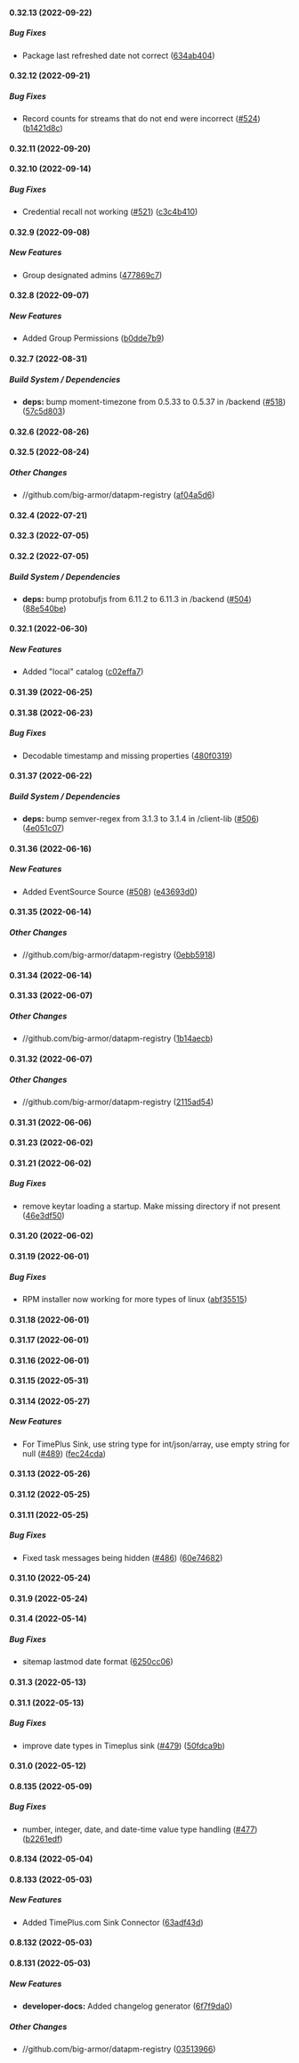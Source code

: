 #### 0.32.13 (2022-09-22)

##### Bug Fixes

*  Package last refreshed date not correct ([634ab404](https://github.com/big-armor/datapm/commit/634ab4046e26b9735f684bc585c9aad9a3efa737))

#### 0.32.12 (2022-09-21)

##### Bug Fixes

*  Record counts for streams that do not end were incorrect ([#524](https://github.com/big-armor/datapm/pull/524)) ([b1421d8c](https://github.com/big-armor/datapm/commit/b1421d8ca41d3b7ecb1af386e58092a09dbc9d3e))

#### 0.32.11 (2022-09-20)

#### 0.32.10 (2022-09-14)

##### Bug Fixes

*  Credential recall not working ([#521](https://github.com/big-armor/datapm/pull/521)) ([c3c4b410](https://github.com/big-armor/datapm/commit/c3c4b410edd5efe120c493b104fb30b068f3a83f))

#### 0.32.9 (2022-09-08)

##### New Features

*  Group designated admins ([477869c7](https://github.com/big-armor/datapm/commit/477869c7f2a7e6c55d5ee5c9f421ae3638b5193b))

#### 0.32.8 (2022-09-07)

##### New Features

*  Added Group Permissions ([b0dde7b9](https://github.com/big-armor/datapm/commit/b0dde7b9828c54143bf6e3f370ad3d0505e69eba))

#### 0.32.7 (2022-08-31)

##### Build System / Dependencies

* **deps:**  bump moment-timezone from 0.5.33 to 0.5.37 in /backend ([#518](https://github.com/big-armor/datapm/pull/518)) ([57c5d803](https://github.com/big-armor/datapm/commit/57c5d803673ea501d1474fa791c747773fb7a585))

#### 0.32.6 (2022-08-26)

#### 0.32.5 (2022-08-24)

##### Other Changes

* //github.com/big-armor/datapm-registry ([af04a5d6](https://github.com/big-armor/datapm/commit/af04a5d60a00d6e68b12f839be41ecc59b27d22f))

#### 0.32.4 (2022-07-21)

#### 0.32.3 (2022-07-05)

#### 0.32.2 (2022-07-05)

##### Build System / Dependencies

* **deps:**  bump protobufjs from 6.11.2 to 6.11.3 in /backend ([#504](https://github.com/big-armor/datapm/pull/504)) ([88e540be](https://github.com/big-armor/datapm/commit/88e540be4437c0aefb76b8b606852f281543268d))

#### 0.32.1 (2022-06-30)

##### New Features

*  Added "local" catalog ([c02effa7](https://github.com/big-armor/datapm/commit/c02effa7c8aa6db5f35b7b6afecbb2d5483b3056))

#### 0.31.39 (2022-06-25)

#### 0.31.38 (2022-06-23)

##### Bug Fixes

*  Decodable timestamp and missing properties ([480f0319](https://github.com/big-armor/datapm/commit/480f0319d0383f1fe89a8ea7817730178007397b))

#### 0.31.37 (2022-06-22)

##### Build System / Dependencies

* **deps:**  bump semver-regex from 3.1.3 to 3.1.4 in /client-lib ([#506](https://github.com/big-armor/datapm/pull/506)) ([4e051c07](https://github.com/big-armor/datapm/commit/4e051c07d13b4800edafce041f0d2221b3b86288))

#### 0.31.36 (2022-06-16)

##### New Features

*  Added EventSource Source ([#508](https://github.com/big-armor/datapm/pull/508)) ([e43693d0](https://github.com/big-armor/datapm/commit/e43693d04b566ab86e82a5127176f21c45ea5f50))

#### 0.31.35 (2022-06-14)

##### Other Changes

* //github.com/big-armor/datapm-registry ([0ebb5918](https://github.com/big-armor/datapm/commit/0ebb59188492b41654bf6ad69569de0b3297da7b))

#### 0.31.34 (2022-06-14)

#### 0.31.33 (2022-06-07)

##### Other Changes

* //github.com/big-armor/datapm-registry ([1b14aecb](https://github.com/big-armor/datapm/commit/1b14aecb9b634bc8c92440f20fd048d0d525c19d))

#### 0.31.32 (2022-06-07)

##### Other Changes

* //github.com/big-armor/datapm-registry ([2115ad54](https://github.com/big-armor/datapm/commit/2115ad545423b4db1ab514b5018170d04001d06a))

#### 0.31.31 (2022-06-06)

#### 0.31.23 (2022-06-02)

#### 0.31.21 (2022-06-02)

##### Bug Fixes

*  remove keytar loading a startup. Make missing directory if not present ([46e3df50](https://github.com/big-armor/datapm/commit/46e3df50af6172c691f9e785223993c3ebfe09cd))

#### 0.31.20 (2022-06-02)

#### 0.31.19 (2022-06-01)

##### Bug Fixes

*  RPM installer now working for more types of linux ([abf35515](https://github.com/big-armor/datapm/commit/abf35515253ea987e236fb9da230df619a5d3276))

#### 0.31.18 (2022-06-01)

#### 0.31.17 (2022-06-01)

#### 0.31.16 (2022-06-01)

#### 0.31.15 (2022-05-31)

#### 0.31.14 (2022-05-27)

##### New Features

*  For TimePlus Sink, use string type for int/json/array, use empty string for null ([#489](https://github.com/big-armor/datapm/pull/489)) ([fec24cda](https://github.com/big-armor/datapm/commit/fec24cdacf969835a27684f13b38b5bb6050f049))

#### 0.31.13 (2022-05-26)

#### 0.31.12 (2022-05-25)

#### 0.31.11 (2022-05-25)

##### Bug Fixes

*  Fixed task messages being hidden ([#486](https://github.com/big-armor/datapm/pull/486)) ([60e74682](https://github.com/big-armor/datapm/commit/60e74682bc6ff9a1ee6dc3192a255e56710a20ef))

#### 0.31.10 (2022-05-24)

#### 0.31.9 (2022-05-24)

#### 0.31.4 (2022-05-14)

##### Bug Fixes

*  sitemap lastmod date format ([6250cc06](https://github.com/big-armor/datapm/commit/6250cc06075fc6ab1530f44214d16be3e160b773))

#### 0.31.3 (2022-05-13)

#### 0.31.1 (2022-05-13)

##### Bug Fixes

*  improve date types in Timeplus sink ([#479](https://github.com/big-armor/datapm/pull/479)) ([50fdca9b](https://github.com/big-armor/datapm/commit/50fdca9b70c36abb5992ed1963b5057ceb36e7c4))

#### 0.31.0 (2022-05-12)

#### 0.8.135 (2022-05-09)

##### Bug Fixes

*  number, integer, date, and date-time value type handling ([#477](https://github.com/big-armor/datapm/pull/477)) ([b2261edf](https://github.com/big-armor/datapm/commit/b2261edfc907a3252ea0ba011bfa9445ee2d4c7d))

#### 0.8.134 (2022-05-04)

#### 0.8.133 (2022-05-03)

##### New Features

*  Added TimePlus.com Sink Connector ([63adf43d](https://github.com/big-armor/datapm/commit/63adf43d9552f6620c04aa6030efe16301227527))

#### 0.8.132 (2022-05-03)

#### 0.8.131 (2022-05-03)

##### New Features

-   **developer-docs:** Added changelog generator ([6f7f9da0](https://github.com/big-armor/datapm/commit/6f7f9da0b1d5cb7275b22ccda008a93e223e0619))

##### Other Changes

-   //github.com/big-armor/datapm-registry ([03513966](https://github.com/big-armor/datapm/commit/03513966784a240b010d116d0ce4682361e57865))
